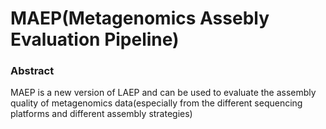 MAEP(Metagenomics Assebly Evaluation Pipeline)
==============

### Abstract
MAEP is a new version of LAEP and can be used to evaluate the assembly quality of metagenomics 
data(especially from the different sequencing platforms and different assembly strategies)

